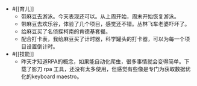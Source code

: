 - #[[育儿]]
    - 带麻豆去游泳。今天表现还可以。从上周开始，周末开始恢复游泳。
    - 带麻豆去欢乐谷，体验了几个项目，感觉还不错。丛林飞车老婆吓坏了。
    - 给麻豆买了名侦探柯南的肯德基套餐。
    - 配合打卡表，我给麻豆买了计时器，科学罐头的打卡器，可以为每一个项目设置倒计时。
- #[[技能]]
    - 昨天才知道RPA的概念，如果能自动化爬虫，很多事情就会变得简单。下载了影刀 rpa 工具，还没有太多使用，但感觉有些像是专门为获取数据优化的keyboard maestro。
